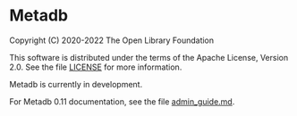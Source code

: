 Metadb
======

Copyright (C) 2020-2022 The Open Library Foundation  

This software is distributed under the terms of the Apache License,
Version 2.0.  See the file
[LICENSE](https://github.com/metadb-project/metadb/blob/master/LICENSE)
for more information.

Metadb is currently in development.

For Metadb 0.11 documentation, see the file [admin_guide.md](doc/admin_guide.md).
